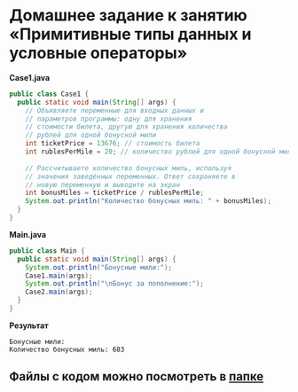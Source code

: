 # Домашнее задание к занятию «Примитивные типы данных и условные операторы»

**Case1.java**
```java
public class Case1 {
  public static void main(String[] args) {
    // Объявляете переменные для входных данных и
    // параметров программы: одну для хранения 
    // стоимости билета, другую для хранения количества
    // рублей для одной бонусной мили
    int ticketPrice = 13676; // стоимость билета
    int rublesPerMile = 20; // количество рублей для одной бонусной мили
    
    // Рассчитываете количество бонусных миль, используя
    // значения заведённых переменных. Ответ сохраняете в
    // новую переменную и выводите на экран
    int bonusMiles = ticketPrice / rublesPerMile;
    System.out.println("Количество бонусных миль: " + bonusMiles);
  }
}
```

**Main.java**
```java
public class Main {
  public static void main(String[] args) {
    System.out.println("Бонусные мили:");
    Case1.main(args);
    System.out.println("\nБонус за пополнение:");
    Case2.main(args);
  }
}
```

**Результат**
```
Бонусные мили:
Количество бонусных миль: 683

```
## Файлы с кодом можно посмотреть в [папке](https://github.com/AngryCFO/HW_PRIMITIVES/tree/main/src)
